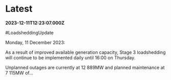 # Latest

**2023-12-11T12:23:07.000Z**

\#LoadsheddingUpdate

Monday, 11 December 2023: 

As a result of improved available generation capacity,  Stage 3 loadshedding will continue to be implemented daily until 16:00 on Thursday. 

Unplanned outages are currently at 12 889MW and planned maintenance at 7 115MW of…

